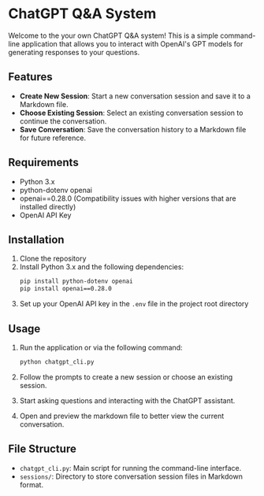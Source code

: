 # ChatGPT Q&A System

Welcome to the your own ChatGPT Q&A system! This is a simple command-line application that allows you to interact with OpenAI's GPT models for generating responses to your questions.

## Features

- **Create New Session**: Start a new conversation session and save it to a Markdown file.
- **Choose Existing Session**: Select an existing conversation session to continue the conversation.
- **Save Conversation**: Save the conversation history to a Markdown file for future reference.

## Requirements

- Python 3.x
- python-dotenv openai
- openai==0.28.0 (Compatibility issues with higher versions that are installed directly)
- OpenAI API Key

## Installation

1. Clone the repository
2. Install Python 3.x and the following dependencies:
    ```bash
    pip install python-dotenv openai
    pip install openai==0.28.0
3. Set up your OpenAI API key in the `.env` file in the project root directory
## Usage

1. Run the application or via the following command:

   ```bash
   python chatgpt_cli.py

2. Follow the prompts to create a new session or choose an existing session.

3. Start asking questions and interacting with the ChatGPT assistant.

4. Open and preview the markdown file to better view the current conversation.

## File Structure

* `chatgpt_cli.py`: Main script for running the command-line interface.
* `sessions/`: Directory to store conversation session files in Markdown format.
